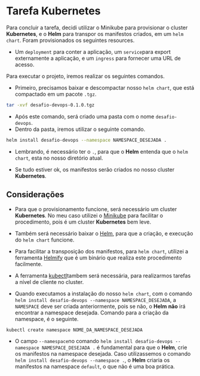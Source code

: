 # Tarefa Kubernetes

Para concluir a tarefa, decidi utilizar o Minikube para provisionar o cluster **Kubernetes**, e o **Helm** para transpor os manifestos criados, em um `helm chart`. Foram provisionados os seguintes resources.

* Um `deployment` para conter a aplicação, um `service`para export externamente a aplicação, e um `ingress` para fornecer uma URL de acesso.

Para executar o projeto, iremos realizar os seguintes comandos.

* Primeiro, precisamos baixar e descompactar nosso `helm chart`, que está compactado em um pacote `.tgz`.

```bash
tar -xvf desafio-devops-0.1.0.tgz
```

* Após este comando, será criado uma pasta com o nome `desafio-devops`.
* Dentro da pasta, iremos utilizar o seguinte comando.

```bash
helm install desafio-devops --namespace NAMESPACE_DESEJADA .
```
* Lembrando, é necessário ter o `.`, para que o **Helm** entenda que o `helm chart`, esta no nosso diretório atual.

* Se tudo estiver ok, os manifestos serão criados no nosso cluster **Kubernetes**.


## Considerações

* Para que o provisionamento funcione, será necessário um cluster **Kubernetes**. No meu caso utilizei o [Minikube](https://minikube.sigs.k8s.io/docs/start/) para facilitar o procedimento, pois é um cluster **Kubernetes** bem leve.

* Também será necessário baixar o [Helm](https://helm.sh/docs/intro/install/), para que a criação, e execução do `helm chart` funcione.

* Para facilitar a transposição dos manifestos, para `helm chart`, utilizei a ferramenta [Helmify](https://github.com/arttor/helmify/releases) que é um binário que realiza este procedimento facilmente.

* A ferramenta [kubectl](https://kubernetes.io/docs/tasks/tools/)tambem será necessária, para realizarmos tarefas a nível de cliente no cluster.

* Quando executamos a instalação do nosso `helm chart`, com o comando `helm install desafio-devops --namespace NAMESPACE_DESEJADA`, a `NAMESPACE` deve ser criada anteriormente, pois se não, o **Helm** **não** irá encontrar a namespace desejada. Comando para a criação da namespace, é o seguinte.

```bash
kubectl create namespace NOME_DA_NAMESPACE_DESEJADA
```

* O campo `--namespace`no comando `helm install desafio-devops --namespace NAMESPACE_DESEJADA .` é fundamental para que o **Helm**, crie os manifestos na namespace desejada. Caso utilizassemos o comando `helm install desafio-devops --namespace .`, o **Helm** criaria os manifestos na namespace `default`, o que não é uma boa prática.